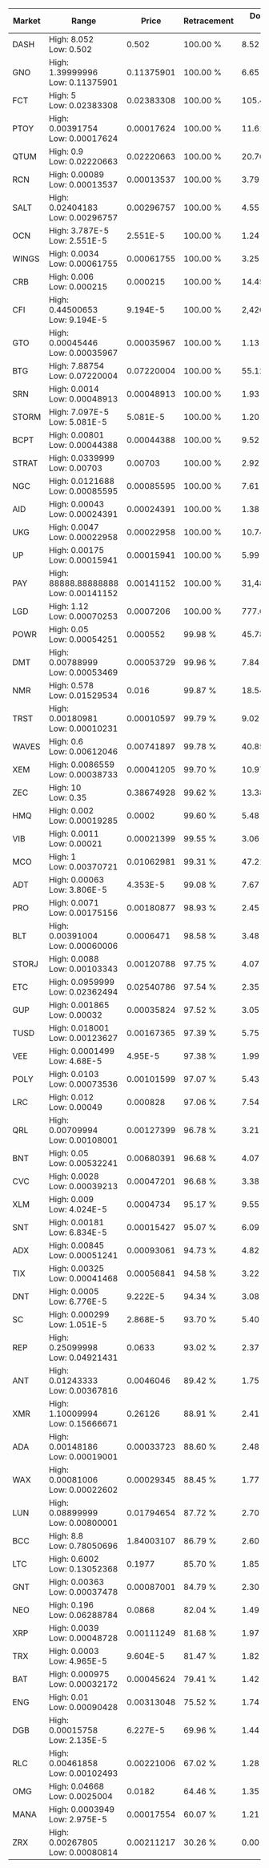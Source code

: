 | Market | Range | Price| Retracement | Doubles to 50% |
| --- | --- | --- | --- | --- |
| DASH | High: 8.052<br />Low: 0.502 | 0.502 | 100.00 % | 8.52 |
| GNO | High: 1.39999996<br />Low: 0.11375901 | 0.11375901 | 100.00 % | 6.65 |
| FCT | High: 5<br />Low: 0.02383308 | 0.02383308 | 100.00 % | 105.40 |
| PTOY | High: 0.00391754<br />Low: 0.00017624 | 0.00017624 | 100.00 % | 11.61 |
| QTUM | High: 0.9<br />Low: 0.02220663 | 0.02220663 | 100.00 % | 20.76 |
| RCN | High: 0.00089<br />Low: 0.00013537 | 0.00013537 | 100.00 % | 3.79 |
| SALT | High: 0.02404183<br />Low: 0.00296757 | 0.00296757 | 100.00 % | 4.55 |
| OCN | High: 3.787E-5<br />Low: 2.551E-5 | 2.551E-5 | 100.00 % | 1.24 |
| WINGS | High: 0.0034<br />Low: 0.00061755 | 0.00061755 | 100.00 % | 3.25 |
| CRB | High: 0.006<br />Low: 0.000215 | 0.000215 | 100.00 % | 14.45 |
| CFI | High: 0.44500653<br />Low: 9.194E-5 | 9.194E-5 | 100.00 % | 2,420.59 |
| GTO | High: 0.00045446<br />Low: 0.00035967 | 0.00035967 | 100.00 % | 1.13 |
| BTG | High: 7.88754<br />Low: 0.07220004 | 0.07220004 | 100.00 % | 55.12 |
| SRN | High: 0.0014<br />Low: 0.00048913 | 0.00048913 | 100.00 % | 1.93 |
| STORM | High: 7.097E-5<br />Low: 5.081E-5 | 5.081E-5 | 100.00 % | 1.20 |
| BCPT | High: 0.00801<br />Low: 0.00044388 | 0.00044388 | 100.00 % | 9.52 |
| STRAT | High: 0.0339999<br />Low: 0.00703 | 0.00703 | 100.00 % | 2.92 |
| NGC | High: 0.0121688<br />Low: 0.00085595 | 0.00085595 | 100.00 % | 7.61 |
| AID | High: 0.00043<br />Low: 0.00024391 | 0.00024391 | 100.00 % | 1.38 |
| UKG | High: 0.0047<br />Low: 0.00022958 | 0.00022958 | 100.00 % | 10.74 |
| UP | High: 0.00175<br />Low: 0.00015941 | 0.00015941 | 100.00 % | 5.99 |
| PAY | High: 88888.88888888<br />Low: 0.00141152 | 0.00141152 | 100.00 % | 31,486,939.72 |
| LGD | High: 1.12<br />Low: 0.00070253 | 0.0007206 | 100.00 % | 777.62 |
| POWR | High: 0.05<br />Low: 0.00054251 | 0.000552 | 99.98 % | 45.78 |
| DMT | High: 0.00788999<br />Low: 0.00053469 | 0.00053729 | 99.96 % | 7.84 |
| NMR | High: 0.578<br />Low: 0.01529534 | 0.016 | 99.87 % | 18.54 |
| TRST | High: 0.00180981<br />Low: 0.00010231 | 0.00010597 | 99.79 % | 9.02 |
| WAVES | High: 0.6<br />Low: 0.00612046 | 0.00741897 | 99.78 % | 40.85 |
| XEM | High: 0.0086559<br />Low: 0.00038733 | 0.00041205 | 99.70 % | 10.97 |
| ZEC | High: 10<br />Low: 0.35 | 0.38674928 | 99.62 % | 13.38 |
| HMQ | High: 0.002<br />Low: 0.00019285 | 0.0002 | 99.60 % | 5.48 |
| VIB | High: 0.0011<br />Low: 0.00021 | 0.00021399 | 99.55 % | 3.06 |
| MCO | High: 1<br />Low: 0.00370721 | 0.01062981 | 99.31 % | 47.21 |
| ADT | High: 0.00063<br />Low: 3.806E-5 | 4.353E-5 | 99.08 % | 7.67 |
| PRO | High: 0.0071<br />Low: 0.00175156 | 0.00180877 | 98.93 % | 2.45 |
| BLT | High: 0.00391004<br />Low: 0.00060006 | 0.0006471 | 98.58 % | 3.48 |
| STORJ | High: 0.0088<br />Low: 0.00103343 | 0.00120788 | 97.75 % | 4.07 |
| ETC | High: 0.0959999<br />Low: 0.02362494 | 0.02540786 | 97.54 % | 2.35 |
| GUP | High: 0.001865<br />Low: 0.00032 | 0.00035824 | 97.52 % | 3.05 |
| TUSD | High: 0.018001<br />Low: 0.00123627 | 0.00167365 | 97.39 % | 5.75 |
| VEE | High: 0.0001499<br />Low: 4.68E-5 | 4.95E-5 | 97.38 % | 1.99 |
| POLY | High: 0.0103<br />Low: 0.00073536 | 0.00101599 | 97.07 % | 5.43 |
| LRC | High: 0.012<br />Low: 0.00049 | 0.000828 | 97.06 % | 7.54 |
| QRL | High: 0.00709994<br />Low: 0.00108001 | 0.00127399 | 96.78 % | 3.21 |
| BNT | High: 0.05<br />Low: 0.00532241 | 0.00680391 | 96.68 % | 4.07 |
| CVC | High: 0.0028<br />Low: 0.00039213 | 0.00047201 | 96.68 % | 3.38 |
| XLM | High: 0.009<br />Low: 4.024E-5 | 0.0004734 | 95.17 % | 9.55 |
| SNT | High: 0.00181<br />Low: 6.834E-5 | 0.00015427 | 95.07 % | 6.09 |
| ADX | High: 0.00845<br />Low: 0.00051241 | 0.00093061 | 94.73 % | 4.82 |
| TIX | High: 0.00325<br />Low: 0.00041468 | 0.00056841 | 94.58 % | 3.22 |
| DNT | High: 0.0005<br />Low: 6.776E-5 | 9.222E-5 | 94.34 % | 3.08 |
| SC | High: 0.000299<br />Low: 1.051E-5 | 2.868E-5 | 93.70 % | 5.40 |
| REP | High: 0.25099998<br />Low: 0.04921431 | 0.0633 | 93.02 % | 2.37 |
| ANT | High: 0.01243333<br />Low: 0.00367816 | 0.0046046 | 89.42 % | 1.75 |
| XMR | High: 1.10009994<br />Low: 0.15666671 | 0.26126 | 88.91 % | 2.41 |
| ADA | High: 0.00148186<br />Low: 0.00019001 | 0.00033723 | 88.60 % | 2.48 |
| WAX | High: 0.00081006<br />Low: 0.00022602 | 0.00029345 | 88.45 % | 1.77 |
| LUN | High: 0.08899999<br />Low: 0.00800001 | 0.01794654 | 87.72 % | 2.70 |
| BCC | High: 8.8<br />Low: 0.78050696 | 1.84003107 | 86.79 % | 2.60 |
| LTC | High: 0.6002<br />Low: 0.13052368 | 0.1977 | 85.70 % | 1.85 |
| GNT | High: 0.00363<br />Low: 0.00037478 | 0.00087001 | 84.79 % | 2.30 |
| NEO | High: 0.196<br />Low: 0.06288784 | 0.0868 | 82.04 % | 1.49 |
| XRP | High: 0.0039<br />Low: 0.00048728 | 0.00111249 | 81.68 % | 1.97 |
| TRX | High: 0.0003<br />Low: 4.965E-5 | 9.604E-5 | 81.47 % | 1.82 |
| BAT | High: 0.000975<br />Low: 0.00032172 | 0.00045624 | 79.41 % | 1.42 |
| ENG | High: 0.01<br />Low: 0.00090428 | 0.00313048 | 75.52 % | 1.74 |
| DGB | High: 0.00015758<br />Low: 2.135E-5 | 6.227E-5 | 69.96 % | 1.44 |
| RLC | High: 0.00461858<br />Low: 0.00102493 | 0.00221006 | 67.02 % | 1.28 |
| OMG | High: 0.04668<br />Low: 0.0025004 | 0.0182 | 64.46 % | 1.35 |
| MANA | High: 0.0003949<br />Low: 2.975E-5 | 0.00017554 | 60.07 % | 1.21 |
| ZRX | High: 0.00267805<br />Low: 0.00080814 | 0.00211217 | 30.26 % | 0.00 |
